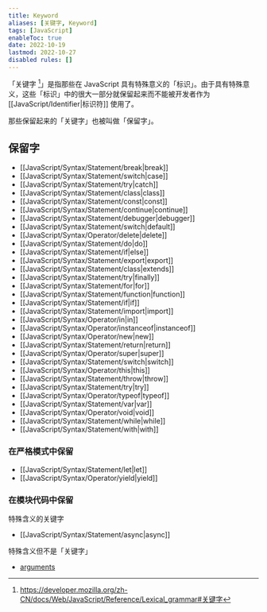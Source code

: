 ```yaml
---
title: Keyword
aliases: [关键字, Keyword]
tags: [JavaScript]
enableToc: true
date: 2022-10-19
lastmod: 2022-10-27
disabled rules: []
---
```


「关键字 [^1]」是指那些在 JavaScript 具有特殊意义的「标识」。由于具有特殊意义，这些「标识」中的很大一部分就保留起来而不能被开发者作为 [[JavaScript/Identifier|标识符]] 使用了。

那些保留起来的「关键字」也被叫做「保留字」。

## 保留字

- [[JavaScript/Syntax/Statement/break|break]]
- [[JavaScript/Syntax/Statement/switch|case]]
- [[JavaScript/Syntax/Statement/try|catch]]
- [[JavaScript/Syntax/Statement/class|class]]
- [[JavaScript/Syntax/Statement/const|const]]
- [[JavaScript/Syntax/Statement/continue|continue]]
- [[JavaScript/Syntax/Statement/debugger|debugger]]
- [[JavaScript/Syntax/Statement/switch|default]]
- [[JavaScript/Syntax/Operator/delete|delete]]
- [[JavaScript/Syntax/Statement/do|do]]
- [[JavaScript/Syntax/Statement/if|else]]
- [[JavaScript/Syntax/Statement/export|export]]
- [[JavaScript/Syntax/Statement/class|extends]]
- [[JavaScript/Syntax/Statement/try|finally]]
- [[JavaScript/Syntax/Statement/for|for]]
- [[JavaScript/Syntax/Statement/function|function]]
- [[JavaScript/Syntax/Statement/if|if]]
- [[JavaScript/Syntax/Statement/import|import]]
- [[JavaScript/Syntax/Operator/in|in]]
- [[JavaScript/Syntax/Operator/instanceof|instanceof]]
- [[JavaScript/Syntax/Operator/new|new]]
- [[JavaScript/Syntax/Statement/return|return]]
- [[JavaScript/Syntax/Operator/super|super]]
- [[JavaScript/Syntax/Statement/switch|switch]]
- [[JavaScript/Syntax/Operator/this|this]]
- [[JavaScript/Syntax/Statement/throw|throw]]
- [[JavaScript/Syntax/Statement/try|try]]
- [[JavaScript/Syntax/Operator/typeof|typeof]]
- [[JavaScript/Syntax/Statement/var|var]]
- [[JavaScript/Syntax/Operator/void|void]]
- [[JavaScript/Syntax/Statement/while|while]]
- [[JavaScript/Syntax/Statement/with|with]]

### 在严格模式中保留

- [[JavaScript/Syntax/Statement/let|let]]
- [[JavaScript/Syntax/Operator/yield|yield]]

### 在模块代码中保留

特殊含义的关键字

- [[JavaScript/Syntax/Statement/async|async]]

特殊含义但不是「关键字」

- [arguments](https://developer.mozilla.org/zh-CN/docs/Web/JavaScript/Reference/Functions/arguments)

[^1]: <https://developer.mozilla.org/zh-CN/docs/Web/JavaScript/Reference/Lexical_grammar#关键字>
